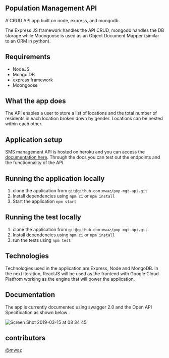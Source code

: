 ## Population Management API

A CRUD API app built on node, express, and mongodb.


The Express JS framework handles the API CRUD, mongodb handles the DB storage while Moongoose is used as an Object Document Mapper (similar to an ORM in python). 

## Requirements

* NodeJS
* Mongo DB
* express framework
* Moongoose 

## What the app does

The API enables a user to store a list of locations and the total number of residents in each location broken down by gender.
Locations can be nested within each other.

## Application setup 

SMS management API is hosted on heroku and you can access the [documentation here](https://pop-mgt-api.herokuapp.com/api-docs). Through the docs you can test out the endpoints and the functionnality of the API.

## Running the application locally 
1. clone the application from `git@github.com:mwaz/pop-mgt-api.git`
2. Install dependencies using `npm ci` or `npm install`
3. Start the application `npm start`

## Running the test locally
1. clone the application from `git@github.com:mwaz/pop-mgt-api.git`
2. Install dependencies using `npm ci` or `npm install`
3. run the tests using `npm test`

## Technologies
Technologies used in the application are Express, Node and MongoDB. In the next iteration, ReactJS will be used as the frontend with Google Cloud Platfrom working as the engine that will power the application. 

## Documentation 
The app is currently documented using swagger 2.0 and the Open API Specification as shown below . 

![Screen Shot 2019-03-15 at 08 34 45](https://user-images.githubusercontent.com/10160787/54410615-3e747300-46fd-11e9-9d6d-f7831e878ed8.png)


## contributors
[@mwaz](https://github.com/mwaz)


